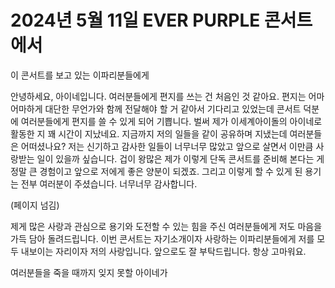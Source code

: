 # 2024년 5월 11일 EVER PURPLE 콘서트에서

이 콘서트를 보고 있는 이파리분들에게

안녕하세요, 아이네입니다. 여러분들에게 편지를 쓰는 건 처음인 것 같아요.
편지는 어마어마하게 대단한 무언가와 함께 전달해야 할 거 같아서 기다리고 있었는데 콘서트 덕분에 여러분들에게 편지를 쓸 수 있게 되어 기쁩니다.
벌써 제가 이세계아이돌의 아이네로 활동한 지 꽤 시간이 지났네요. 지금까지 저의 일들을 같이 공유하며 지냈는데 여러분들은 어떠셨나요?
저는 신기하고 감사한 일들이 너무너무 많았고 앞으로 살면서 이만큼 사랑받는 일이 있을까 싶습니다.
겁이 왕많은 제가 이렇게 단독 콘서트를 준비해 본다는 게 정말 큰 경험이고 앞으로 저에게 좋은 양분이 되겠죠.
그리고 이렇게 할 수 있게 된 용기는 전부 여러분이 주셨습니다.
너무너무 감사합니다.

(페이지 넘김)

제게 많은 사랑과 관심으로 용기와 도전할 수 있는 힘을 주신 여러분들에게 저도 마음을 가득 담아 돌려드립니다.
이번 콘서트는 자기소개이자 사랑하는 이파리분들에게 저를 모두 내보이는 자리이자 저의 사랑입니다.
앞으로도 잘 부탁드립니다. 항상 고마워요.

여러분들을 죽을 때까지 잊지 못할 아이네가